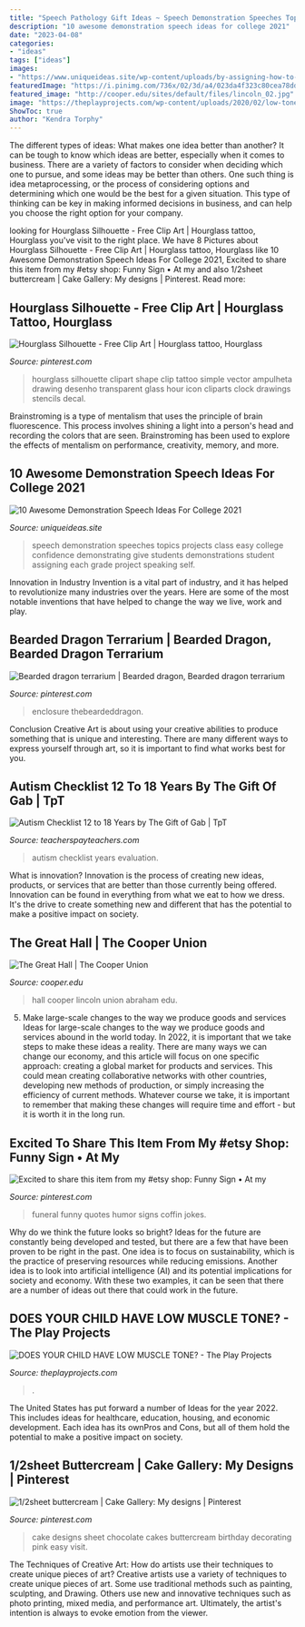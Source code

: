 ```yaml
---
title: "Speech Pathology Gift Ideas ~ Speech Demonstration Speeches Topics Projects Class Easy College Confidence Demonstrating Give Students Demonstrations Student Assigning Each Grade Project Speaking Self"
description: "10 awesome demonstration speech ideas for college 2021"
date: "2023-04-08"
categories:
- "ideas"
tags: ["ideas"]
images:
- "https://www.uniqueideas.site/wp-content/uploads/by-assigning-how-to-speeches-or-projects-give-each-student-an-1.jpg"
featuredImage: "https://i.pinimg.com/736x/02/3d/a4/023da4f323c80cea78ddd1b587ab5805--hourglass-tattoo-window-wall.jpg"
featured_image: "http://cooper.edu/sites/default/files/lincoln_02.jpg"
image: "https://theplayprojects.com/wp-content/uploads/2020/02/low-tone-copy.jpg"
ShowToc: true
author: "Kendra Torphy"
---
```



The different types of ideas: What makes one idea better than another?
It can be tough to know which ideas are better, especially when it comes to business. There are a variety of factors to consider when deciding which one to pursue, and some ideas may be better than others. One such thing is idea metaprocessing, or the process of considering options and determining which one would be the best for a given situation. This type of thinking can be key in making informed decisions in business, and can help you choose the right option for your company.

	

		
looking for Hourglass Silhouette - Free Clip Art | Hourglass tattoo, Hourglass you've visit to the right place. We have 8 Pictures about Hourglass Silhouette - Free Clip Art | Hourglass tattoo, Hourglass like 10 Awesome Demonstration Speech Ideas For College 2021, Excited to share this item from my #etsy shop: Funny Sign • At my and also 1/2sheet buttercream | Cake Gallery: My designs | Pinterest. Read more:
		
    
## Hourglass Silhouette - Free Clip Art | Hourglass Tattoo, Hourglass

<img loading=lazy src="https://i.pinimg.com/736x/02/3d/a4/023da4f323c80cea78ddd1b587ab5805--hourglass-tattoo-window-wall.jpg" onerror="this.onerror=null;this.src='https://tse1.mm.bing.net/th?id=OIP.ytpb_F3sq5gWaPgeoQV1uQAAAA&amp;pid=15.1';" alt="Hourglass Silhouette - Free Clip Art | Hourglass tattoo, Hourglass">

_Source: pinterest.com_

>hourglass silhouette clipart shape clip tattoo simple vector ampulheta drawing desenho transparent glass hour icon cliparts clock drawings stencils decal. 

	

Brainstroming is a type of mentalism that uses the principle of brain fluorescence. This process involves shining a light into a person's head and recording the colors that are seen. Brainstroming has been used to explore the effects of mentalism on performance, creativity, memory, and more.

    
## 10 Awesome Demonstration Speech Ideas For College 2021

<img loading=lazy src="https://www.uniqueideas.site/wp-content/uploads/by-assigning-how-to-speeches-or-projects-give-each-student-an-1.jpg" onerror="this.onerror=null;this.src='https://tse1.mm.bing.net/th?id=OIP.9sMjZnOXeHeziv-V1qaVqQHaJ4&amp;pid=15.1';" alt="10 Awesome Demonstration Speech Ideas For College 2021">

_Source: uniqueideas.site_

>speech demonstration speeches topics projects class easy college confidence demonstrating give students demonstrations student assigning each grade project speaking self. 

	

Innovation in Industry
Invention is a vital part of industry, and it has helped to revolutionize many industries over the years. Here are some of the most notable inventions that have helped to change the way we live, work and play.

    
## Bearded Dragon Terrarium | Bearded Dragon, Bearded Dragon Terrarium

<img loading=lazy src="https://i.pinimg.com/736x/e6/1d/bc/e61dbcd5b52e5e1b73735d70f0853f0c.jpg" onerror="this.onerror=null;this.src='https://tse1.mm.bing.net/th?id=OIP.V3NSXjuBXk9vyhhZjIVKYAHaFj&amp;pid=15.1';" alt="Bearded dragon terrarium | Bearded dragon, Bearded dragon terrarium">

_Source: pinterest.com_

>enclosure thebeardeddragon. 

	

Conclusion
Creative Art is about using your creative abilities to produce something that is unique and interesting. There are many different ways to express yourself through art, so it is important to find what works best for you.

    
## Autism Checklist 12 To 18 Years By The Gift Of Gab | TpT

<img loading=lazy src="https://ecdn.teacherspayteachers.com/thumbitem/Autism-Evaluation-Checklist-12-18-Years--3260508-1571092707/original-3260508-1.jpg" onerror="this.onerror=null;this.src='https://tse4.mm.bing.net/th?id=OIP.yBXmoIyKyygBpMLqaHTQyAAAAA&amp;pid=15.1';" alt="Autism Checklist 12 to 18 Years by The Gift of Gab | TpT">

_Source: teacherspayteachers.com_

>autism checklist years evaluation. 

	

What is innovation?
Innovation is the process of creating new ideas, products, or services that are better than those currently being offered. Innovation can be found in everything from what we eat to how we dress. It's the drive to create something new and different that has the potential to make a positive impact on society.

    
## The Great Hall | The Cooper Union

<img loading=lazy src="http://cooper.edu/sites/default/files/lincoln_02.jpg" onerror="this.onerror=null;this.src='https://tse1.mm.bing.net/th?id=OIP.2Kmu26vjbrKLuCN-FpzOwQHaEK&amp;pid=15.1';" alt="The Great Hall | The Cooper Union">

_Source: cooper.edu_

>hall cooper lincoln union abraham edu. 

	

5) Make large-scale changes to the way we produce goods and services
Ideas for large-scale changes to the way we produce goods and services abound in the world today. In 2022, it is important that we take steps to make these ideas a reality. There are many ways we can change our economy, and this article will focus on one specific approach: creating a global market for products and services. This could mean creating collaborative networks with other countries, developing new methods of production, or simply increasing the efficiency of current methods. Whatever course we take, it is important to remember that making these changes will require time and effort - but it is worth it in the long run.

    
## Excited To Share This Item From My #etsy Shop: Funny Sign • At My

<img loading=lazy src="https://i.pinimg.com/736x/06/a1/10/06a110fe6c6ee8aafda50890587dbab5.jpg" onerror="this.onerror=null;this.src='https://tse3.mm.bing.net/th?id=OIP.o_wnExzFT654CXcvJVlyYgHaGt&amp;pid=15.1';" alt="Excited to share this item from my #etsy shop: Funny Sign • At my">

_Source: pinterest.com_

>funeral funny quotes humor signs coffin jokes. 

	

Why do we think the future looks so bright?
Ideas for the future are constantly being developed and tested, but there are a few that have been proven to be right in the past. One idea is to focus on sustainability, which is the practice of preserving resources while reducing emissions. Another idea is to look into artificial intelligence (AI) and its potential implications for society and economy. With these two examples, it can be seen that there are a number of ideas out there that could work in the future.

    
## DOES YOUR CHILD HAVE LOW MUSCLE TONE? - The Play Projects

<img loading=lazy src="https://theplayprojects.com/wp-content/uploads/2020/02/low-tone-copy.jpg" onerror="this.onerror=null;this.src='https://tse2.mm.bing.net/th?id=OIP.f5jfCEatRxlgMjkx6x6H7wHaE8&amp;pid=15.1';" alt="DOES YOUR CHILD HAVE LOW MUSCLE TONE? - The Play Projects">

_Source: theplayprojects.com_

>. 

	

The United States has put forward a number of Ideas for the year 2022. This includes ideas for healthcare, education, housing, and economic development. Each idea has its ownPros and Cons, but all of them hold the potential to make a positive impact on society.

    
## 1/2sheet Buttercream | Cake Gallery: My Designs | Pinterest

<img loading=lazy src="https://s-media-cache-ak0.pinimg.com/736x/a5/86/d4/a586d40f27769230bf19a2839db1a956.jpg" onerror="this.onerror=null;this.src='https://tse2.mm.bing.net/th?id=OIP.xz9WuKaf2TaTZtxp1wFF9QHaFj&amp;pid=15.1';" alt="1/2sheet buttercream | Cake Gallery: My designs | Pinterest">

_Source: pinterest.com_

>cake designs sheet chocolate cakes buttercream birthday decorating pink easy visit. 

	

The Techniques of Creative Art: How do artists use their techniques to create unique pieces of art?
Creative artists use a variety of techniques to create unique pieces of art. Some use traditional methods such as painting, sculpting, and Drawing. Others use new and innovative techniques such as photo printing, mixed media, and performance art. Ultimately, the artist's intention is always to evoke emotion from the viewer.

